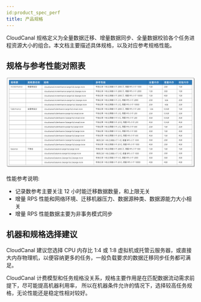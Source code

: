 ```yaml
---
id:product_spec_perf
title: 产品规格
---
```


CloudCanal 规格定义为全量数据迁移、增量数据同步、全量数据校验各个任务进程资源大小的组合。本文档主要描述具体规格，以及对应参考规格性能。


## 规格与参考性能对照表

![](assets/product_spec/product_spec_table.png)

性能参考说明:
- 记录数参考主要关注 12 小时能迁移数据数量，和上限无关
- 增量 RPS 性能和网络环境、迁移机器压力、数据源种类、数据源能力大小相关
- 增量 RPS 性能数据主要为非事务模式同步


## 机器和规格选择建议

CloudCanal 建议您选择 CPU 内存比 1:4 或 1:8 虚拟机或托管云服务器，或直接大内存物理机，以便容纳更多的任务，一般负载要求的数据迁移同步任务都可满足。

CloudCanal 计费模型和任务规格没关系，规格主要作用是在匹配数据流动需求前提下，尽可能提高机器利用率，
所以在机器条件允许的情况下，选择较高任务规格，无论性能还是稳定性相对较好。
